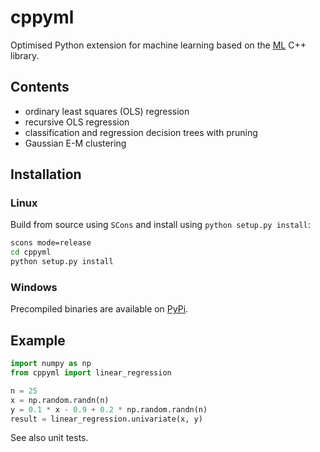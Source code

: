 # cppyml

Optimised Python extension for machine learning based on the [ML](https://github.com/romanwerpachowski/ML) C++ library.

## Contents

- ordinary least squares (OLS) regression
- recursive OLS regression
- classification and regression decision trees with pruning
- Gaussian E-M clustering

## Installation

### Linux

Build from source using `SCons` and install using `python setup.py install`:

```bash
scons mode=release
cd cppyml
python setup.py install
```

### Windows

Precompiled binaries are available on [PyPi](https://pypi.org/project/cppyml/).

## Example

```python
import numpy as np
from cppyml import linear_regression

n = 25
x = np.random.randn(n)
y = 0.1 * x - 0.9 + 0.2 * np.random.randn(n)
result = linear_regression.univariate(x, y)
```

See also unit tests.